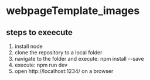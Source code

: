# webpageTemplate_images

steps to exeecute
---------------------------
1. install node 
2. clone the repository to a local folder
3. navigate to the folder and execute: npm install --save
4. execute: npm run dev
5. open http://localhost:1234/ on a browser
